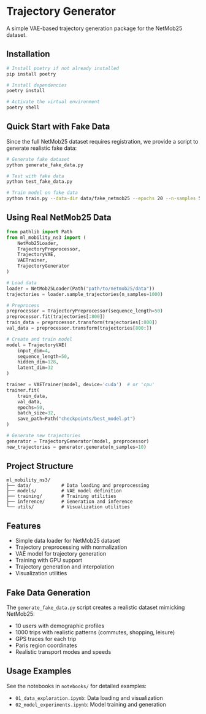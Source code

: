 # Trajectory Generator

A simple VAE-based trajectory generation package for the NetMob25 dataset.

## Installation

```bash
# Install poetry if not already installed
pip install poetry

# Install dependencies
poetry install

# Activate the virtual environment
poetry shell
```

## Quick Start with Fake Data

Since the full NetMob25 dataset requires registration, we provide a script to generate realistic fake data:

```bash
# Generate fake dataset
python generate_fake_data.py

# Test with fake data
python test_fake_data.py

# Train model on fake data
python train.py --data-dir data/fake_netmob25 --epochs 20 --n-samples 500
```

## Using Real NetMob25 Data

```python
from pathlib import Path
from ml_mobility_ns3 import (
    NetMob25Loader,
    TrajectoryPreprocessor,
    TrajectoryVAE,
    VAETrainer,
    TrajectoryGenerator
)

# Load data
loader = NetMob25Loader(Path("path/to/netmob25/data"))
trajectories = loader.sample_trajectories(n_samples=1000)

# Preprocess
preprocessor = TrajectoryPreprocessor(sequence_length=50)
preprocessor.fit(trajectories[:800])
train_data = preprocessor.transform(trajectories[:800])
val_data = preprocessor.transform(trajectories[800:])

# Create and train model
model = TrajectoryVAE(
    input_dim=4,
    sequence_length=50,
    hidden_dim=128,
    latent_dim=32
)

trainer = VAETrainer(model, device='cuda')  # or 'cpu'
trainer.fit(
    train_data,
    val_data,
    epochs=50,
    batch_size=32,
    save_path=Path("checkpoints/best_model.pt")
)

# Generate new trajectories
generator = TrajectoryGenerator(model, preprocessor)
new_trajectories = generator.generate(n_samples=10)
```

## Project Structure

```
ml_mobility_ns3/
├── data/           # Data loading and preprocessing
├── models/         # VAE model definition
├── training/       # Training utilities
├── inference/      # Generation and inference
└── utils/          # Visualization utilities
```

## Features

- Simple data loader for NetMob25 dataset
- Trajectory preprocessing with normalization
- VAE model for trajectory generation
- Training with GPU support
- Trajectory generation and interpolation
- Visualization utilities

## Fake Data Generation

The `generate_fake_data.py` script creates a realistic dataset mimicking NetMob25:
- 10 users with demographic profiles
- 1000 trips with realistic patterns (commutes, shopping, leisure)
- GPS traces for each trip
- Paris region coordinates
- Realistic transport modes and speeds

## Usage Examples

See the notebooks in `notebooks/` for detailed examples:
- `01_data_exploration.ipynb`: Data loading and visualization
- `02_model_experiments.ipynb`: Model training and generation